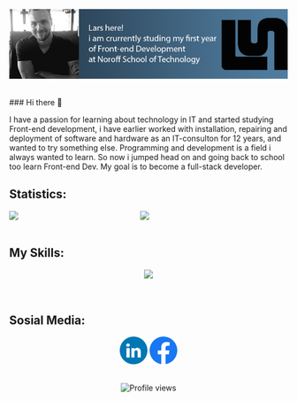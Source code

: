 
<div display="inline-block" align=center>
<img align="center" src="https://github.com/larssandell/LarsSandell/blob/main/lars-banner.png" />

</div>
<br>
<br>
### Hi there 👋
<p>
  I have a passion for learning about technology in IT and started studying Front-end development, i have earlier worked with installation, repairing and deployment of software and hardware as an IT-consulton for 12 years, and wanted to try something else. Programming and development is a field i always wanted to learn.
So now i jumped head on and going back to school too learn Front-end Dev. My goal is to become a full-stack developer.

<h2>Statistics:</h2>
<div>
 <img class="img" align="left" width="47%" src="https://github-readme-stats.vercel.app/api?username=larssandell&show_icons=true&theme=dark" />
 <img class="img" align="left" width="47%" src="https://github-readme-stats.vercel.app/api/top-langs/?username=larssandell&theme=dark&layout=compact" />
</div>
<br>
<br>
<div> 
<h2 align="left">My Skills:</h2>
    <p align="center">
  <a href="https://skillicons.dev">
    <img src="https://skillicons.dev/icons?i=js,html,css,figma,github,ai,ps,netlify,vscode" />
  </a>
</p>
  </div>
<br>
  
<h2>Sosial Media:</h2>
  
<div align="center">
<a href="https://www.linkedin.com/in/lars-sandell"><img height="50" src="https://github.com/larssandell/LarsSandell/blob/main/LinkedIN.png?raw=true"></a>
<a href="https://www.facebook.com/BingoPingo"><img height="50" src="https://github.com/larssandell/LarsSandell/blob/main/Facebook.png?raw=true"></a>
</div>
<br>

<div align="center">

![Profile views](https://gpvc.arturio.dev/larssandell)  
  
</div>

